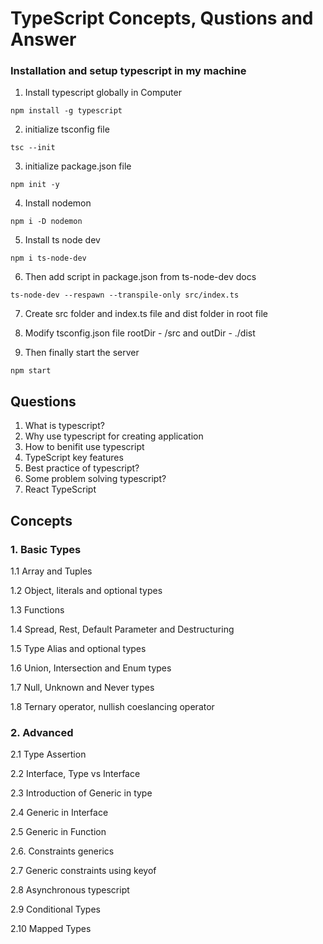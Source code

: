 # TypeScript Concepts, Qustions and Answer

### Installation and setup typescript in my machine

1. Install typescript globally in Computer

`npm install -g typescript`

2. initialize tsconfig file

`tsc --init`

3. initialize package.json file

`npm init -y`

4. Install nodemon

`npm i -D nodemon`

5. Install ts node dev

`npm i ts-node-dev`

6. Then add script in package.json from ts-node-dev docs

`ts-node-dev --respawn --transpile-only src/index.ts`

7. Create src folder and index.ts file and dist folder in root file

8. Modify tsconfig.json file rootDir - /src and outDir - ./dist

9. Then finally start the server

`npm start`

## Questions

1. What is typescript?
2. Why use typescript for creating application
3. How to benifit use typescript
4. TypeScript key features
5. Best practice of typescript?
6. Some problem solving typescript?
7. React TypeScript

## Concepts

### 1. Basic Types

1.1 Array and Tuples

1.2 Object, literals and optional types

1.3 Functions

1.4 Spread, Rest, Default Parameter and Destructuring

1.5 Type Alias and optional types

1.6 Union, Intersection and Enum types

1.7 Null, Unknown and Never types

1.8 Ternary operator, nullish coeslancing operator

### 2. Advanced

2.1 Type Assertion

2.2 Interface, Type vs Interface

2.3 Introduction of Generic in type

2.4 Generic in Interface

2.5 Generic in Function

2.6. Constraints generics

2.7 Generic constraints using keyof

2.8 Asynchronous typescript

2.9 Conditional Types

2.10 Mapped Types
